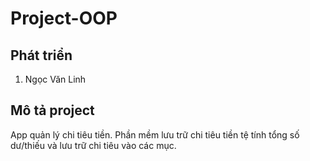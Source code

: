 # Project-OOP
## Phát triển
1. Ngọc Văn Linh
## Mô tả project
App quản lý chi tiêu tiền.
Phần mềm lưu trữ chi tiêu tiền tệ tính tổng số dư/thiếu và lưu trữ chi tiêu vào các mục.